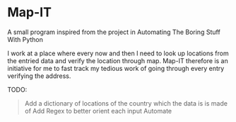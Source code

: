 # Map-IT
A small program inspired from the project in Automating The Boring Stuff With Python

I work at a place where every now and then I need to look up locations from the entried data and verify the location through map.
Map-IT therefore is an initiative for me to fast track my tedious work of going through every entry verifying the address.

TODO:
  > Add a dictionary of locations of the country which the data is is made of
  > Add Regex to better orient each input
  > Automate

